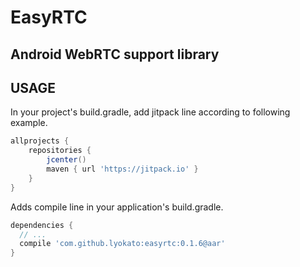 # EasyRTC

## Android WebRTC support library

## USAGE

In your project's build.gradle, add jitpack line according to following example.

```gradle
allprojects {
    repositories {
        jcenter()
        maven { url 'https://jitpack.io' }
    }
}
```

Adds compile line in your application's build.gradle.

```gradle
dependencies {
  // ...
  compile 'com.github.lyokato:easyrtc:0.1.6@aar'
}
```


